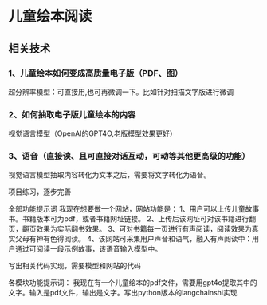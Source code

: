# 儿童绘本阅读
## 相关技术
### 1、儿童绘本如何变成高质量电子版（PDF、图）
超分辨率模型：可直接用,也可再微调一下。比如针对扫描文字版进行微调

### 2、如何抽取电子版儿童绘本的内容

视觉语言模型（OpenAI的GPT4O,老版模型效果更好）



### 3、语音（直接读、且可直接对话互动，可动等其他更高级的功能）
视觉语言模型抽取内容转化为文本之后，需要将文字转化为语音。



项目练习，逐步完善





全部功能提示词
我现在想要做一个网站，网站功能是：
1、用户可以上传儿童故事书。书籍版本可为pdf，或者书籍网址链接。
2、上传后该网址可对该书籍进行翻页，翻页效果为实际翻书效果。
3、可对书籍每一页进行有声阅读，阅读效果为真实父母有神有色得阅读。
4、该网站可采集用户声音和语气，融入有声阅读中：用户通过可阅读一段示例故事，该语音输入模型中。

写出相关代码实现，需要模型和网站的代码


各模块功能提示词：
我现在有一个儿童绘本的pdf文件，需要用gpt4o提取其中的文字。输入是pdf文件，输出是文字。写出python版本的langchainshi实现





